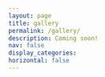```yaml
---
layout: page
title: gallery
permalink: /gallery/
description: Coming soon!
nav: false
display_categories: 
horizontal: false
---
```

